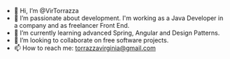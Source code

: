- 👋 Hi, I’m @VirTorrazza
- 👀 I’m passionate about development. I'm working as a Java Developer in a company and as freelancer Front End.
- 🌱 I’m currently learning advanced Spring, Angular and Design Patterns.
- 💞️ I’m looking to collaborate on free software projects.
- 📫 How to reach me: torrazzavirginia@gmail.com

<!---
VirTorrazza/VirTorrazza is a ✨ special ✨ repository because its `README.md` (this file) appears on your GitHub profile.
You can click the Preview link to take a look at your changes.
--->
